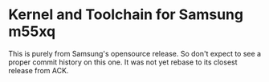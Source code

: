 # Kernel and Toolchain for Samsung m55xq
This is purely from Samsung's opensource release. So don't expect to see a proper commit history on this one. It was not yet rebase to its closest release from ACK.